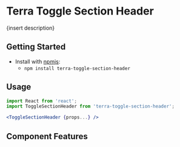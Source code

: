 # Terra Toggle Section Header

{insert description}

## Getting Started

- Install with [npmjs](https://www.npmjs.com):
  - `npm install terra-toggle-section-header`

## Usage

```jsx
import React from 'react';
import ToggleSectionHeader from 'terra-toggle-section-header';

<ToggleSectionHeader {props...} />
```

## Component Features

<!-- Uncomment supported features.
 * [Cross-Browser Support](https://github.com/cerner/terra-core/wiki/Component-Features#cross-browser-support)
 * [Responsive Support](https://github.com/cerner/terra-core/wiki/Component-Features#responsive-support)
 * [Mobile Support](https://github.com/cerner/terra-core/wiki/Component-Features#mobile-support)
 * [Internationalization Support](https://github.com/cerner/terra-core/wiki/Component-Features#internationalization-i18n-support)
 * [Localization Support](https://github.com/cerner/terra-core/wiki/Component-Features#localization-support)
 * [LTR/RTL Support](https://github.com/cerner/terra-core/wiki/Component-Features#ltr--rtl-support)
 -->
